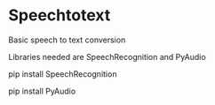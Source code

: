 # Speechtotext
Basic speech to text conversion 

Libraries needed are SpeechRecognition and PyAudio

pip install SpeechRecognition

pip install PyAudio
